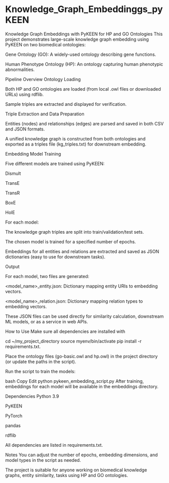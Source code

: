 # Knowledge_Graph_Embeddinggs_pyKEEN
Knowledge Graph Embeddings with PyKEEN for HP and GO Ontologies
This project demonstrates large-scale knowledge graph embedding using PyKEEN on two biomedical ontologies:

Gene Ontology (GO): A widely-used ontology describing gene functions.

Human Phenotype Ontology (HP): An ontology capturing human phenotypic abnormalities.

Pipeline Overview
Ontology Loading

Both HP and GO ontologies are loaded (from local .owl files or downloaded URLs) using rdflib.

Sample triples are extracted and displayed for verification.

Triple Extraction and Data Preparation

Entities (nodes) and relationships (edges) are parsed and saved in both CSV and JSON formats.

A unified knowledge graph is constructed from both ontologies and exported as a triples file (kg_triples.txt) for downstream embedding.

Embedding Model Training

Five different models are trained using PyKEEN:

Dismult

TransE

TransR

BoxE

HolE

For each model:

The knowledge graph triples are split into train/validation/test sets.

The chosen model is trained for a specified number of epochs.

Embeddings for all entities and relations are extracted and saved as JSON dictionaries (easy to use for downstream tasks).

Output

For each model, two files are generated:

<model_name>_entity.json: Dictionary mapping entity URIs to embedding vectors.

<model_name>_relation.json: Dictionary mapping relation types to embedding vectors.

These JSON files can be used directly for similarity calculation, downstream ML models, or as a service in web APIs.

How to Use
Make sure all dependencies are installed with 

cd ~/my_project_directory
source myenv/bin/activate
pip install -r requirements.txt.

Place the ontology files (go-basic.owl and hp.owl) in the project directory (or update the paths in the script).

Run the script to train the models:

bash
Copy
Edit
python pykeen_embedding_script.py
After training, embeddings for each model will be available in the embeddings directory.

Dependencies
Python 3.9

PyKEEN

PyTorch

pandas

rdflib

All dependencies are listed in requirements.txt.

Notes
You can adjust the number of epochs, embedding dimensions, and model types in the script as needed.

The project is suitable for anyone working on biomedical knowledge graphs, entity similarity, tasks using HP and GO ontologies.



